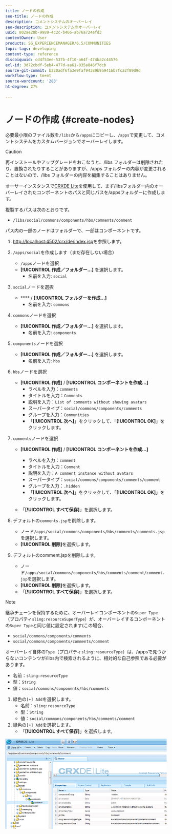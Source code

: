 ```yaml
---
title: ノードの作成
seo-title: ノードの作成
description: コメントシステムのオーバーレイ
seo-description: コメントシステムのオーバーレイ
uuid: 802ae28b-9989-4c2c-b466-ab76a724efd3
contentOwner: User
products: SG_EXPERIENCEMANAGER/6.5/COMMUNITIES
topic-tags: developing
content-type: reference
discoiquuid: cd4f53ee-537b-4f10-a64f-474ba2c44576
exl-id: 3d72cbdf-5eb4-477d-aa61-035a846f7dcb
source-git-commit: b220adf6fa3e9faf94389b9a9416b7fca2f89d9d
workflow-type: tm+mt
source-wordcount: '283'
ht-degree: 27%

---
```


# ノードの作成 {#create-nodes}

必要最小限のファイル数を`/libs`から`/apps`にコピーし、`/apps`で変更して、コメントシステムをカスタムバージョンでオーバーレイします。

>[!CAUTION]
>
>再インストールやアップグレードをおこなうと、/libs フォルダーは削除されたり、置換されたりすることがありますが、/apps フォルダーの内容が変更されることはないので、/libs フォルダーの内容を編集することはありません。

オーサーインスタンスで[CRXDE Lite](../../help/sites-developing/developing-with-crxde-lite.md)を使用して、まず/libsフォルダー内のオーバーレイされたコンポーネントのパスと同じパスを/appsフォルダーに作成します。

複製するパスは次のとおりです。

* `/libs/social/commons/components/hbs/comments/comment`

パス内の一部のノードはフォルダーで、一部はコンポーネントです。

1. [http://localhost:4502/crx/de/index.jsp](http://localhost:4502/crx/de/index.jsp)を参照します。
1. `/apps/social`を作成します（まだ存在しない場合）
   * `/apps`ノードを選択
   * **[!UICONTROL 作成／フォルダー...]** を選択します。
      * 名前を入力: `social`
1. `social`ノードを選択
   * **** / **[!UICONTROL フォルダーを作成…]**
      * 名前を入力: `commons`
1. `commons`ノードを選択
   * **[!UICONTROL 作成／フォルダー...]** を選択します。
      * 名前を入力: `components`
1. `components`ノードを選択
   * **[!UICONTROL 作成／フォルダー...]** を選択します。
      * 名前を入力: `hbs`
1. `hbs`ノードを選択
   * **[!UICONTROL 作成]** / **[!UICONTROL コンポーネントを作成…]**
      * ラベルを入力：`comments`
      * タイトルを入力：`Comments`
      * 説明を入力：`List of comments without showing avatars`
      * スーパータイプ：`social/commons/components/comments`
      * グループを入力：`Communities`
      * 「**[!UICONTROL 次へ]**」をクリックして、「**[!UICONTROL OK]**」をクリックします。
1. `comments`ノードを選択

   * **[!UICONTROL 作成]** / **[!UICONTROL コンポーネントを作成…]**

      * ラベルを入力：`comment`
      * タイトルを入力：`Comment`
      * 説明を入力：`A comment instance without avatars`
      * スーパータイプ：`social/commons/components/comments/comment`
      * グループを入力：`.hidden`
      * 「**[!UICONTROL 次へ]**」をクリックして、「**[!UICONTROL OK]**」をクリックします。
   * 「**[!UICONTROL すべて保存]**」を選択します。
1. デフォルトの`comments.jsp`を削除します。
   * ノード`/apps/social/commons/components/hbs/comments/comments.jsp`を選択します。
   * **[!UICONTROL 削除]**&#x200B;を選択します。
1. デフォルトのcomment.jspを削除します。
   * ノード`/apps/social/commons/components/hbs/comments/comment/comment.jsp`を選択します。
   * **[!UICONTROL 削除]**&#x200B;を選択します。
   * 「**[!UICONTROL すべて保存]**」を選択します。

>[!NOTE]
>
>継承チェーンを保持するために、オーバーレイコンポーネントの`Super Type`（プロパティ`sling:resourceSuperType`）が、オーバーレイするコンポーネントの`Super Type`と同じ値に設定されます(この場合、
>
>* `social/commons/components/comments`
>* `social/commons/components/comments/comment`


オーバーレイ自体の`Type`（プロパティ`sling:resourceType`）は、/appsで見つからないコンテンツが/libs内で検索されるように、相対的な自己参照である必要があります。
* 名前：`sling:resourceType`
* 型：`String`
* 値：`social/commons/components/hbs/comments`

1. 緑色の`[+] Add`を選択します。
   * 名前：`sling:resourceType`
   * 型：`String`
   * 値：`social/commons/components/hbs/comments/comment`
1. 緑色の`[+] Add`を選択します。
   * 「**[!UICONTROL すべて保存]**」を選択します。

![create-nodes](assets/create-nodes.png)
